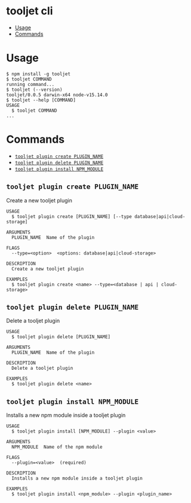 tooljet cli
=================
<!-- toc -->
* [Usage](#usage)
* [Commands](#commands)
<!-- tocstop -->
# Usage
<!-- usage -->
```sh-session
$ npm install -g tooljet
$ tooljet COMMAND
running command...
$ tooljet (--version)
tooljet/0.0.5 darwin-x64 node-v15.14.0
$ tooljet --help [COMMAND]
USAGE
  $ tooljet COMMAND
...
```
<!-- usagestop -->
# Commands
<!-- commands -->
* [`tooljet plugin create PLUGIN_NAME`](#tooljet-plugin-create-plugin_name)
* [`tooljet plugin delete PLUGIN_NAME`](#tooljet-plugin-delete-plugin_name)
* [`tooljet plugin install NPM_MODULE`](#tooljet-plugin-install-npm_module)

## `tooljet plugin create PLUGIN_NAME`

Create a new tooljet plugin

```
USAGE
  $ tooljet plugin create [PLUGIN_NAME] [--type database|api|cloud-storage]

ARGUMENTS
  PLUGIN_NAME  Name of the plugin

FLAGS
  --type=<option>  <options: database|api|cloud-storage>

DESCRIPTION
  Create a new tooljet plugin

EXAMPLES
  $ tooljet plugin create <name> --type=<database | api | cloud-storage>
```

## `tooljet plugin delete PLUGIN_NAME`

Delete a tooljet plugin

```
USAGE
  $ tooljet plugin delete [PLUGIN_NAME]

ARGUMENTS
  PLUGIN_NAME  Name of the plugin

DESCRIPTION
  Delete a tooljet plugin

EXAMPLES
  $ tooljet plugin delete <name>
```

## `tooljet plugin install NPM_MODULE`

Installs a new npm module inside a tooljet plugin

```
USAGE
  $ tooljet plugin install [NPM_MODULE] --plugin <value>

ARGUMENTS
  NPM_MODULE  Name of the npm module

FLAGS
  --plugin=<value>  (required)

DESCRIPTION
  Installs a new npm module inside a tooljet plugin

EXAMPLES
  $ tooljet plugin install <npm_module> --plugin <plugin_name>
```
<!-- commandsstop -->
